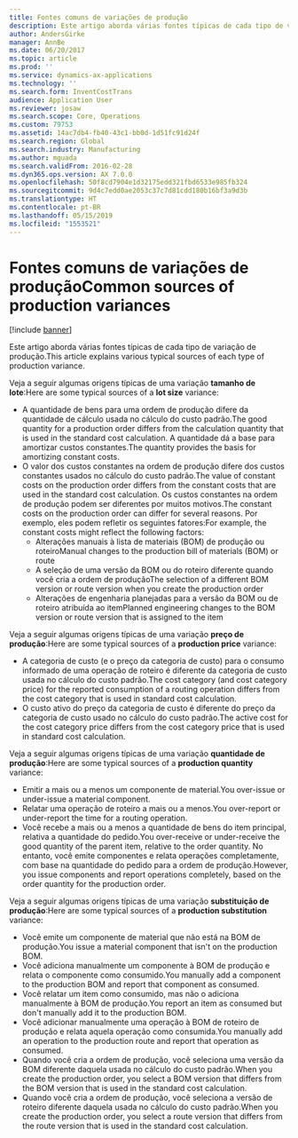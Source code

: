 ```yaml
---
title: Fontes comuns de variações de produção
description: Este artigo aborda várias fontes típicas de cada tipo de variação de produção.
author: AndersGirke
manager: AnnBe
ms.date: 06/20/2017
ms.topic: article
ms.prod: ''
ms.service: dynamics-ax-applications
ms.technology: ''
ms.search.form: InventCostTrans
audience: Application User
ms.reviewer: josaw
ms.search.scope: Core, Operations
ms.custom: 79753
ms.assetid: 14ac7db4-fb40-43c1-bb0d-1d51fc91d24f
ms.search.region: Global
ms.search.industry: Manufacturing
ms.author: mguada
ms.search.validFrom: 2016-02-28
ms.dyn365.ops.version: AX 7.0.0
ms.openlocfilehash: 50f8cd7904e1d32175edd321fbd6533e985fb324
ms.sourcegitcommit: 9d4c7edd0ae2053c37c7d81cdd180b16bf3a9d3b
ms.translationtype: HT
ms.contentlocale: pt-BR
ms.lasthandoff: 05/15/2019
ms.locfileid: "1553521"
---
```

# <a name="common-sources-of-production-variances"></a><span data-ttu-id="7438d-103">Fontes comuns de variações de produção</span><span class="sxs-lookup"><span data-stu-id="7438d-103">Common sources of production variances</span></span>

[!include [banner](../includes/banner.md)]

<span data-ttu-id="7438d-104">Este artigo aborda várias fontes típicas de cada tipo de variação de produção.</span><span class="sxs-lookup"><span data-stu-id="7438d-104">This article explains various typical sources of each type of production variance.</span></span> 

<span data-ttu-id="7438d-105">Veja a seguir algumas origens típicas de uma variação **tamanho de lote**:</span><span class="sxs-lookup"><span data-stu-id="7438d-105">Here are some typical sources of a **lot size** variance:</span></span>

-   <span data-ttu-id="7438d-106">A quantidade de bens para uma ordem de produção difere da quantidade de cálculo usada no cálculo do custo padrão.</span><span class="sxs-lookup"><span data-stu-id="7438d-106">The good quantity for a production order differs from the calculation quantity that is used in the standard cost calculation.</span></span> <span data-ttu-id="7438d-107">A quantidade dá a base para amortizar custos constantes.</span><span class="sxs-lookup"><span data-stu-id="7438d-107">The quantity provides the basis for amortizing constant costs.</span></span>
-   <span data-ttu-id="7438d-108">O valor dos custos constantes na ordem de produção difere dos custos constantes usados no cálculo do custo padrão.</span><span class="sxs-lookup"><span data-stu-id="7438d-108">The value of constant costs on the production order differs from the constant costs that are used in the standard cost calculation.</span></span> <span data-ttu-id="7438d-109">Os custos constantes na ordem de produção podem ser diferentes por muitos motivos.</span><span class="sxs-lookup"><span data-stu-id="7438d-109">The constant costs on the production order can differ for several reasons.</span></span> <span data-ttu-id="7438d-110">Por exemplo, eles podem refletir os seguintes fatores:</span><span class="sxs-lookup"><span data-stu-id="7438d-110">For example, the constant costs might reflect the following factors:</span></span>
    -   <span data-ttu-id="7438d-111">Alterações manuais à lista de materiais (BOM) de produção ou roteiro</span><span class="sxs-lookup"><span data-stu-id="7438d-111">Manual changes to the production bill of materials (BOM) or route</span></span>
    -   <span data-ttu-id="7438d-112">A seleção de uma versão da BOM ou do roteiro diferente quando você cria a ordem de produção</span><span class="sxs-lookup"><span data-stu-id="7438d-112">The selection of a different BOM version or route version when you create the production order</span></span>
    -   <span data-ttu-id="7438d-113">Alterações de engenharia planejadas para a versão da BOM ou de roteiro atribuída ao item</span><span class="sxs-lookup"><span data-stu-id="7438d-113">Planned engineering changes to the BOM version or route version that is assigned to the item</span></span>

<span data-ttu-id="7438d-114">Veja a seguir algumas origens típicas de uma variação **preço de produção**:</span><span class="sxs-lookup"><span data-stu-id="7438d-114">Here are some typical sources of a **production price** variance:</span></span>

-   <span data-ttu-id="7438d-115">A categoria de custo (e o preço da categoria de custo) para o consumo informado de uma operação de roteiro é diferente da categoria de custo usada no cálculo do custo padrão.</span><span class="sxs-lookup"><span data-stu-id="7438d-115">The cost category (and cost category price) for the reported consumption of a routing operation differs from the cost category that is used in standard cost calculation.</span></span>
-   <span data-ttu-id="7438d-116">O custo ativo do preço da categoria de custo é diferente do preço da categoria de custo usado no cálculo do custo padrão.</span><span class="sxs-lookup"><span data-stu-id="7438d-116">The active cost for the cost category price differs from the cost category price that is used in standard cost calculation.</span></span>

<span data-ttu-id="7438d-117">Veja a seguir algumas origens típicas de uma variação **quantidade de produção**:</span><span class="sxs-lookup"><span data-stu-id="7438d-117">Here are some typical sources of a **production quantity** variance:</span></span>

-   <span data-ttu-id="7438d-118">Emitir a mais ou a menos um componente de material.</span><span class="sxs-lookup"><span data-stu-id="7438d-118">You over-issue or under-issue a material component.</span></span>
-   <span data-ttu-id="7438d-119">Relatar uma operação de roteiro a mais ou a menos.</span><span class="sxs-lookup"><span data-stu-id="7438d-119">You over-report or under-report the time for a routing operation.</span></span>
-   <span data-ttu-id="7438d-120">Você recebe a mais ou a menos a quantidade de bens do item principal, relativa a quantidade do pedido.</span><span class="sxs-lookup"><span data-stu-id="7438d-120">You over-receive or under-receive the good quantity of the parent item, relative to the order quantity.</span></span> <span data-ttu-id="7438d-121">No entanto, você emite componentes e relata operações completamente, com base na quantidade do pedido para a ordem de produção.</span><span class="sxs-lookup"><span data-stu-id="7438d-121">However, you issue components and report operations completely, based on the order quantity for the production order.</span></span>

<span data-ttu-id="7438d-122">Veja a seguir algumas origens típicas de uma variação **substituição de produção**:</span><span class="sxs-lookup"><span data-stu-id="7438d-122">Here are some typical sources of a **production substitution** variance:</span></span>

-   <span data-ttu-id="7438d-123">Você emite um componente de material que não está na BOM de produção.</span><span class="sxs-lookup"><span data-stu-id="7438d-123">You issue a material component that isn't on the production BOM.</span></span>
-   <span data-ttu-id="7438d-124">Você adiciona manualmente um componente à BOM de produção e relata o componente como consumido.</span><span class="sxs-lookup"><span data-stu-id="7438d-124">You manually add a component to the production BOM and report that component as consumed.</span></span>
-   <span data-ttu-id="7438d-125">Você relatar um item como consumido, mas não o adiciona manualmente à BOM de produção.</span><span class="sxs-lookup"><span data-stu-id="7438d-125">You report an item as consumed but don't manually add it to the production BOM.</span></span>
-   <span data-ttu-id="7438d-126">Você adicionar manualmente uma operação à BOM de roteiro de produção e relata aquela operação como consumida.</span><span class="sxs-lookup"><span data-stu-id="7438d-126">You manually add an operation to the production route and report that operation as consumed.</span></span>
-   <span data-ttu-id="7438d-127">Quando você cria a ordem de produção, você seleciona uma versão da BOM diferente daquela usada no cálculo do custo padrão.</span><span class="sxs-lookup"><span data-stu-id="7438d-127">When you create the production order, you select a BOM version that differs from the BOM version that is used in the standard cost calculation.</span></span>
-   <span data-ttu-id="7438d-128">Quando você cria a ordem de produção, você seleciona a versão de roteiro diferente daquela usada no cálculo do custo padrão.</span><span class="sxs-lookup"><span data-stu-id="7438d-128">When you create the production order, you select a route version that differs from the route version that is used in the standard cost calculation.</span></span>




